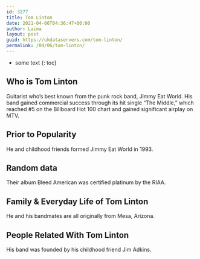 ```yaml
---
id: 3277
title: Tom Linton
date: 2021-04-06T04:36:47+00:00
author: Laima
layout: post
guid: https://ukdataservers.com/tom-linton/
permalink: /04/06/tom-linton/
---
```


* some text
{: toc}


## Who is Tom Linton
                  
                  
                  
Guitarist who&#8217;s best known from the punk rock band, Jimmy Eat World. His band gained commercial success through its hit single &#8220;The Middle,&#8221; which reached #5 on the Billboard Hot 100 chart and gained significant airplay on MTV.
                  
              
            
              
            
                
                
                
## Prior to Popularity
                  
                  
                  
He and childhood friends formed Jimmy Eat World in 1993.
                  
              
            
              
            
                
                
                
## Random data
                  
                  
                  
Their album Bleed American was certified platinum by the RIAA.
                  
              
            
              
            
                
                
                
## Family & Everyday Life of Tom Linton
                  
                  
                  
He and his bandmates are all originally from Mesa, Arizona.
                  
              
            
              
            
                
                
                
## People Related With Tom Linton
                  
                  
                  
His band was founded by his childhood friend Jim Adkins.
                  
              
            
              
            
                
              
            
              
              
            
            
              
            
          
          
          